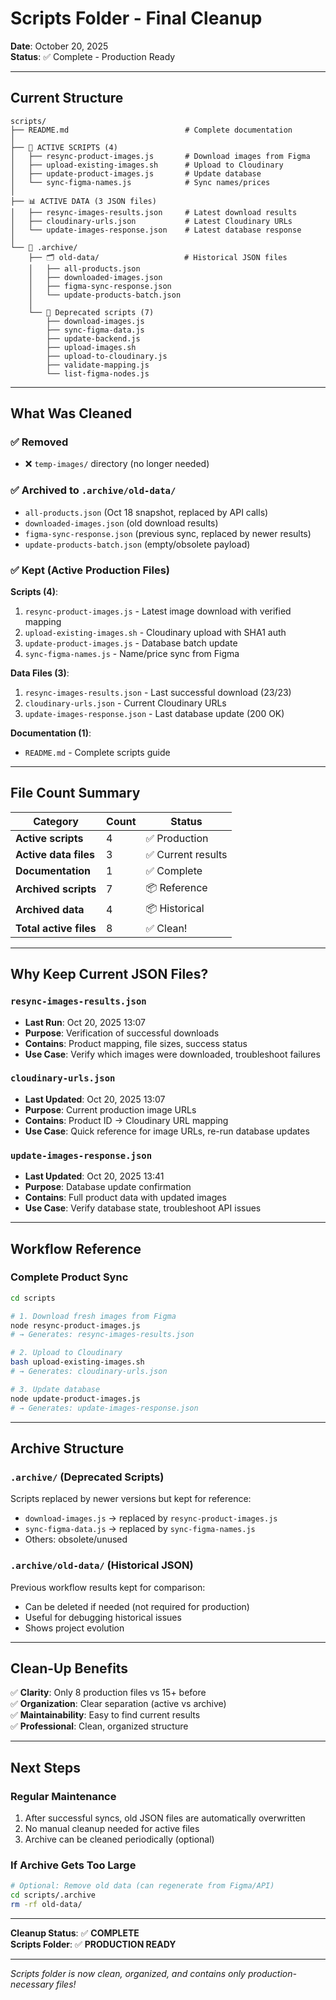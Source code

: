 # Scripts Folder - Final Cleanup

**Date**: October 20, 2025  
**Status**: ✅ Complete - Production Ready

---

## Current Structure

```
scripts/
├── README.md                          # Complete documentation
│
├── 🔧 ACTIVE SCRIPTS (4)
│   ├── resync-product-images.js       # Download images from Figma
│   ├── upload-existing-images.sh      # Upload to Cloudinary
│   ├── update-product-images.js       # Update database
│   └── sync-figma-names.js            # Sync names/prices
│
├── 📊 ACTIVE DATA (3 JSON files)
│   ├── resync-images-results.json     # Latest download results
│   ├── cloudinary-urls.json           # Latest Cloudinary URLs
│   └── update-images-response.json    # Latest database response
│
└── 📂 .archive/
    ├── 🗂️ old-data/                   # Historical JSON files
    │   ├── all-products.json
    │   ├── downloaded-images.json
    │   ├── figma-sync-response.json
    │   └── update-products-batch.json
    │
    └── 🔧 Deprecated scripts (7)
        ├── download-images.js
        ├── sync-figma-data.js
        ├── update-backend.js
        ├── upload-images.sh
        ├── upload-to-cloudinary.js
        ├── validate-mapping.js
        └── list-figma-nodes.js
```

---

## What Was Cleaned

### ✅ Removed
- ❌ `temp-images/` directory (no longer needed)

### ✅ Archived to `.archive/old-data/`
- `all-products.json` (Oct 18 snapshot, replaced by API calls)
- `downloaded-images.json` (old download results)
- `figma-sync-response.json` (previous sync, replaced by newer results)
- `update-products-batch.json` (empty/obsolete payload)

### ✅ Kept (Active Production Files)

**Scripts (4)**:
1. `resync-product-images.js` - Latest image download with verified mapping
2. `upload-existing-images.sh` - Cloudinary upload with SHA1 auth
3. `update-product-images.js` - Database batch update
4. `sync-figma-names.js` - Name/price sync from Figma

**Data Files (3)**:
1. `resync-images-results.json` - Last successful download (23/23)
2. `cloudinary-urls.json` - Current Cloudinary URLs
3. `update-images-response.json` - Last database update (200 OK)

**Documentation (1)**:
- `README.md` - Complete scripts guide

---

## File Count Summary

| Category | Count | Status |
|----------|-------|--------|
| **Active scripts** | 4 | ✅ Production |
| **Active data files** | 3 | ✅ Current results |
| **Documentation** | 1 | ✅ Complete |
| **Archived scripts** | 7 | 📦 Reference |
| **Archived data** | 4 | 📦 Historical |
| **Total active files** | 8 | ✅ Clean! |

---

## Why Keep Current JSON Files?

### `resync-images-results.json`
- **Last Run**: Oct 20, 2025 13:07
- **Purpose**: Verification of successful downloads
- **Contains**: Product mapping, file sizes, success status
- **Use Case**: Verify which images were downloaded, troubleshoot failures

### `cloudinary-urls.json`
- **Last Updated**: Oct 20, 2025 13:07
- **Purpose**: Current production image URLs
- **Contains**: Product ID → Cloudinary URL mapping
- **Use Case**: Quick reference for image URLs, re-run database updates

### `update-images-response.json`
- **Last Updated**: Oct 20, 2025 13:41
- **Purpose**: Database update confirmation
- **Contains**: Full product data with updated images
- **Use Case**: Verify database state, troubleshoot API issues

---

## Workflow Reference

### Complete Product Sync
```bash
cd scripts

# 1. Download fresh images from Figma
node resync-product-images.js
# → Generates: resync-images-results.json

# 2. Upload to Cloudinary
bash upload-existing-images.sh
# → Generates: cloudinary-urls.json

# 3. Update database
node update-product-images.js
# → Generates: update-images-response.json
```

---

## Archive Structure

### `.archive/` (Deprecated Scripts)
Scripts replaced by newer versions but kept for reference:
- `download-images.js` → replaced by `resync-product-images.js`
- `sync-figma-data.js` → replaced by `sync-figma-names.js`
- Others: obsolete/unused

### `.archive/old-data/` (Historical JSON)
Previous workflow results kept for comparison:
- Can be deleted if needed (not required for production)
- Useful for debugging historical issues
- Shows project evolution

---

## Clean-Up Benefits

✅ **Clarity**: Only 8 production files vs 15+ before  
✅ **Organization**: Clear separation (active vs archive)  
✅ **Maintainability**: Easy to find current results  
✅ **Professional**: Clean, organized structure  

---

## Next Steps

### Regular Maintenance
1. After successful syncs, old JSON files are automatically overwritten
2. No manual cleanup needed for active files
3. Archive can be cleaned periodically (optional)

### If Archive Gets Too Large
```bash
# Optional: Remove old data (can regenerate from Figma/API)
cd scripts/.archive
rm -rf old-data/
```

---

**Cleanup Status**: ✅ **COMPLETE**  
**Scripts Folder**: ✅ **PRODUCTION READY**

---

*Scripts folder is now clean, organized, and contains only production-necessary files!*
